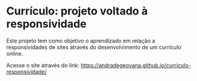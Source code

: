 # Currículo: projeto voltado à responsividade

Este projeto tem como objetivo o aprendizado em relação a responsividades de sites através do desenvolvimento de um currículo online.

Acesse o site através do link: https://andradegeovana.github.io/curriculo-responsividade/
